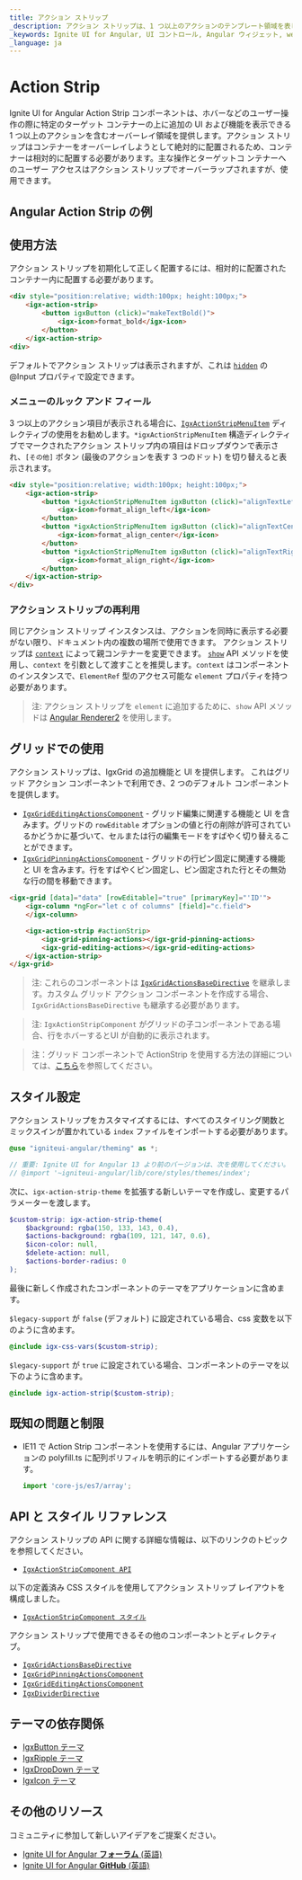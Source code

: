 ```yaml
---
title: アクション ストリップ
_description: アクション ストリップは、1 つ以上のアクションのテンプレート領域を表します。アクション ストリップはオーバーレイするため、相対コンテナー内に配置する必要があります。
_keywords: Ignite UI for Angular, UI コントロール, Angular ウィジェット, web ウィジェット, UI ウィジェット, Angular, ネイティブ Angular コンポーネント スイート, ネイティブ Angular コントロール, ネイティブ Angular コンポーネント ライブラリ, Angular ActionStrip コンポーネント, Angular ActionStrip ディレクティブ, Angular ActionStrip コントロール
_language: ja
---
```


# Action Strip
<p class="highlight">
Ignite UI for Angular Action Strip コンポーネントは、ホバーなどのユーザー操作の際に特定のターゲット コンテナーの上に追加の UI および機能を表示できる 1 つ以上のアクションを含むオーバーレイ領域を提供します。アクション ストリップはコンテナーをオーバーレイしようとして絶対的に配置されるため、コンテナーは相対的に配置する必要があります。主な操作とターゲットコ ンテナーへのユーザー アクセスはアクション ストリップでオーバーラップされますが、使用できます。
</p>

<div class="divider--half"></div>

## Angular Action Strip の例


<code-view style="height: 400px;" 
           data-demos-base-url="{environment:demosBaseUrl}" 
           iframe-src="{environment:demosBaseUrl}/menus/action-strip-paragraph" alt="Angular Action Strip の例">
</code-view>


<div class="divider--half"></div>

## 使用方法
アクション ストリップを初期化して正しく配置するには、相対的に配置されたコンテナー内に配置する必要があります。

```html
<div style="position:relative; width:100px; height:100px;">
    <igx-action-strip>
        <button igxButton (click)="makeTextBold()">
            <igx-icon>format_bold</igx-icon>
        </button>
    </igx-action-strip>
<div>
```

デフォルトでアクション ストリップは表示されますが、これは [`hidden`]({environment:angularApiUrl}/classes/igxactionstripcomponent.html#hidden) の @Input プロパティで設定できます。

### メニューのルック アンド フィール
3 つ以上のアクション項目が表示される場合に、[`IgxActionStripMenuItem`]({environment:angularApiUrl}/classes/igxactionstripmenuitemdirective.html) ディレクティブの使用をお勧めします。`*igxActionStripMenuItem` 構造ディレクティブでマークされたアクション ストリップ内の項目はドロップダウンで表示され、`[その他]` ボタン (最後のアクションを表す 3 つのドット) を切り替えると表示されます。

```html
<div style="position:relative; width:100px; height:100px;">
    <igx-action-strip>
        <button *igxActionStripMenuItem igxButton (click)="alignTextLeft()">
            <igx-icon>format_align_left</igx-icon>
        </button>
        <button *igxActionStripMenuItem igxButton (click)="alignTextCenter()">
            <igx-icon>format_align_center</igx-icon>
        </button>
        <button *igxActionStripMenuItem igxButton (click)="alignTextRight()">
            <igx-icon>format_align_right</igx-icon>
        </button>
    </igx-action-strip>
</div>
```


<code-view style="height: 400px;" 
           data-demos-base-url="{environment:demosBaseUrl}" 
           iframe-src="{environment:demosBaseUrl}/menus/action-strip-paragraph-menu" >
</code-view>


### アクション ストリップの再利用

同じアクション ストリップ インスタンスは、アクションを同時に表示する必要がない限り、ドキュメント内の複数の場所で使用できます。
アクション ストリップは [`context`]({environment:angularApiUrl}/classes/igxactionstripcomponent.html#context) によって親コンテナーを変更できます。
[`show`]({environment:angularApiUrl}/classes/igxactionstripcomponent.html#show) API メソッドを使用し、`context` を引数として渡すことを推奨します。`context` はコンポーネントのインスタンスで、`ElementRef` 型のアクセス可能な `element` プロパティを持つ必要があります。

>注: アクション ストリップを `element` に追加するために、`show` API メソッドは [Angular Renderer2](https://angular.io/api/core/Renderer2) を使用します。


## グリッドでの使用

アクション ストリップは、IgxGrid の追加機能と UI を提供します。
これはグリッド アクション コンポーネントで利用でき、2 つのデフォルト コンポーネントを提供します。
- [`IgxGridEditingActionsComponent`]({environment:angularApiUrl}/classes/igxgrideditingactionscomponent.html) - グリッド編集に関連する機能と UI を含みます。グリッドの `rowEditable` オプションの値と行の削除が許可されているかどうかに基づいて、セルまたは行の編集モードをすばやく切り替えることができます。
- [`IgxGridPinningActionsComponent`]({environment:angularApiUrl}/classes/igxgridpinningactionscomponent.html) - グリッドの行ピン固定に関連する機能と UI を含みます。行をすばやくピン固定し、ピン固定された行とその無効な行の間を移動できます。

```html
<igx-grid [data]="data" [rowEditable]="true" [primaryKey]="'ID'">
    <igx-column *ngFor="let c of columns" [field]="c.field">
    </igx-column>

    <igx-action-strip #actionStrip>
        <igx-grid-pinning-actions></igx-grid-pinning-actions>
        <igx-grid-editing-actions></igx-grid-editing-actions>
    </igx-action-strip>
</igx-grid>
```
>注: これらのコンポーネントは [`IgxGridActionsBaseDirective`]({environment:angularApiUrl}/classes/igxgridactionsbasedirective.html) を継承します。カスタム グリッド アクション コンポーネントを作成する場合、`IgxGridActionsBaseDirective` も継承する必要があります。

>注: `IgxActionStripComponent` がグリッドの子コンポーネントである場合、行をホバーするとUI が自動的に表示されます。

<code-view style="height: 600px;" 
           data-demos-base-url="{environment:demosBaseUrl}" 
           iframe-src="{environment:demosBaseUrl}/grid/grid-action-strip" >
</code-view>

>注：グリッド コンポーネントで ActionStrip を使用する方法の詳細については、[こちら](/components/grid/action-strip.html)を参照してください。

## スタイル設定

アクション ストリップをカスタマイズするには、すべてのスタイリング関数とミックスインが置かれている `index` ファイルをインポートする必要があります。
```scss
@use "igniteui-angular/theming" as *;

// 重要: Ignite UI for Angular 13 より前のバージョンは、次を使用してください。
// @import '~igniteui-angular/lib/core/styles/themes/index';
```
次に、`igx-action-strip-theme` を拡張する新しいテーマを作成し、変更するパラメーターを渡します。
```scss
$custom-strip: igx-action-strip-theme(
    $background: rgba(150, 133, 143, 0.4),
    $actions-background: rgba(109, 121, 147, 0.6),
    $icon-color: null,
    $delete-action: null,
    $actions-border-radius: 0
);
```

最後に新しく作成されたコンポーネントのテーマをアプリケーションに含めます。

`$legacy-support` が `false` (デフォルト) に設定されている場合、css 変数を以下のように含めます。
```scss
@include igx-css-vars($custom-strip);
```

`$legacy-support` が `true` に設定されている場合、コンポーネントのテーマを以下のように含めます。
```scss
@include igx-action-strip($custom-strip);
```

<code-view style="height: 400px;" 
           data-demos-base-url="{environment:demosBaseUrl}" 
           iframe-src="{environment:demosBaseUrl}/menus/action-strip-styling" >
</code-view>

## 既知の問題と制限

- IE11 で Action Strip コンポーネントを使用するには、Angular アプリケーションの polyfill.ts に配列ポリフィルを明示的にインポートする必要があります。

    ```typescript
    import 'core-js/es7/array';
    ```

## API と スタイル リファレンス

アクション ストリップの API に関する詳細な情報は、以下のリンクのトピックを参照してください。
* [`IgxActionStripComponent API`]({environment:angularApiUrl}/classes/igxactionstripcomponent.html)

以下の定義済み CSS スタイルを使用してアクション ストリップ レイアウトを構成しました。

* [`IgxActionStripComponent スタイル`]({environment:sassApiUrl}/index.html#function-igx-action-strip-theme)

アクション ストリップで使用できるその他のコンポーネントとディレクティブ。

* [`IgxGridActionsBaseDirective`]({environment:angularApiUrl}/classes/igxgridactionsbasedirective.html)
* [`IgxGridPinningActionsComponent`]({environment:angularApiUrl}/classes/igxpinningactionscomponent.html)
* [`IgxGridEditingActionsComponent`]({environment:angularApiUrl}/classes/igxeditingactionscomponent.html)
* [`IgxDividerDirective`]({environment:angularApiUrl}/classes/igxdividerdirective.html)


<div class="divider"></div>

## テーマの依存関係
* [IgxButton テーマ]({environment:sassApiUrl}/index.html#function-igx-button-theme)
* [IgxRipple テーマ]({environment:sassApiUrl}/index.html#function-igx-ripple-theme)
* [IgxDropDown テーマ]({environment:sassApiUrl}/index.html#function-igx-drop-down-theme)
* [IgxIcon テーマ]({environment:sassApiUrl}/index.html#function-igx-icon-theme)

## その他のリソース

<div class="divider--half"></div>
コミュニティに参加して新しいアイデアをご提案ください。

* [Ignite UI for Angular **フォーラム** (英語)](https://www.infragistics.com/community/forums/f/ignite-ui-for-angular)
* [Ignite UI for Angular **GitHub** (英語)](https://github.com/IgniteUI/igniteui-angular)
